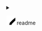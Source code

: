 <details>
<summary>

![npranke](static/readme-icon.svg) readme
</summary>

# npranke
Welcome! My name is Nicole; I'm a software engineer.

## workbook
### concentration
Concentration is a picture matching memory game.
### tower
Tower is an implementation of the Tower of Hanoi puzzle.
</details>
